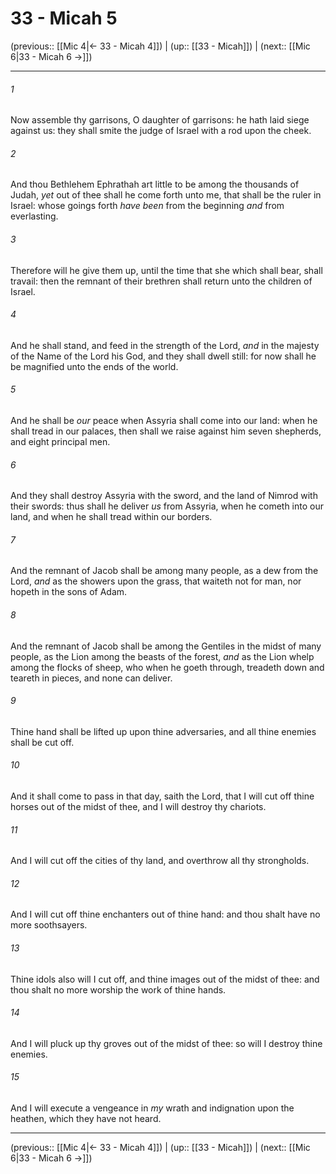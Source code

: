 # 33 - Micah 5

(previous:: [[Mic 4|← 33 - Micah 4]]) | (up:: [[33 - Micah]]) | (next:: [[Mic 6|33 - Micah 6 →]])

***


###### 1 
Now assemble thy garrisons, O daughter of garrisons: he hath laid siege against us: they shall smite the judge of Israel with a rod upon the cheek. 

###### 2 
And thou Bethlehem Ephrathah art little to be among the thousands of Judah, _yet_ out of thee shall he come forth unto me, that shall be the ruler in Israel: whose goings forth _have been_ from the beginning _and_ from everlasting. 

###### 3 
Therefore will he give them up, until the time that she which shall bear, shall travail: then the remnant of their brethren shall return unto the children of Israel. 

###### 4 
And he shall stand, and feed in the strength of the Lord, _and_ in the majesty of the Name of the Lord his God, and they shall dwell still: for now shall he be magnified unto the ends of the world. 

###### 5 
And he shall be _our_ peace when Assyria shall come into our land: when he shall tread in our palaces, then shall we raise against him seven shepherds, and eight principal men. 

###### 6 
And they shall destroy Assyria with the sword, and the land of Nimrod with their swords: thus shall he deliver _us_ from Assyria, when he cometh into our land, and when he shall tread within our borders. 

###### 7 
And the remnant of Jacob shall be among many people, as a dew from the Lord, _and_ as the showers upon the grass, that waiteth not for man, nor hopeth in the sons of Adam. 

###### 8 
And the remnant of Jacob shall be among the Gentiles in the midst of many people, as the Lion among the beasts of the forest, _and_ as the Lion whelp among the flocks of sheep, who when he goeth through, treadeth down and teareth in pieces, and none can deliver. 

###### 9 
Thine hand shall be lifted up upon thine adversaries, and all thine enemies shall be cut off. 

###### 10 
And it shall come to pass in that day, saith the Lord, that I will cut off thine horses out of the midst of thee, and I will destroy thy chariots. 

###### 11 
And I will cut off the cities of thy land, and overthrow all thy strongholds. 

###### 12 
And I will cut off thine enchanters out of thine hand: and thou shalt have no more soothsayers. 

###### 13 
Thine idols also will I cut off, and thine images out of the midst of thee: and thou shalt no more worship the work of thine hands. 

###### 14 
And I will pluck up thy groves out of the midst of thee: so will I destroy thine enemies. 

###### 15 
And I will execute a vengeance in _my_ wrath and indignation upon the heathen, which they have not heard.

***

(previous:: [[Mic 4|← 33 - Micah 4]]) | (up:: [[33 - Micah]]) | (next:: [[Mic 6|33 - Micah 6 →]])
